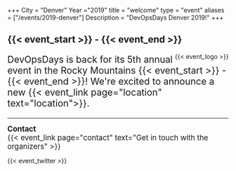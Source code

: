+++
City = "Denver"
Year ="2019"
title = "welcome"
type = "event"
aliases = ["/events/2019-denver"]
Description = "DevOpsDays Denver 2019!"
+++

<h2>{{< event_start >}} - {{< event_end >}}</h2>

<div style="text-align:right; float: right;">
  {{< event_logo >}}
</div>

<div style="font-size: 1.5em;">
  <p>
    DevOpsDays is back for its 5th annual event in the Rocky Mountains {{< event_start >}} - {{< event_end >}}! We're excited to announce a new {{< event_link page="location" text="location">}}.
  </p>
</div>

* * *

<div class = "row" style="font-size: 1.2em;">
  <div class = "col-md-2">
    <strong>Contact</strong>
  </div>
  <div class = "col-md-8">
    {{< event_link page="contact" text="Get in touch with the organizers" >}}
  </div>
</div>

{{< event_twitter >}}
